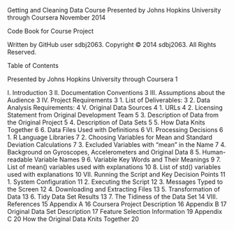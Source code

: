 Getting and Cleaning Data Course
Presented by Johns Hopkins University through Coursera
November 2014

Code Book for Course Project

Written by GitHub user sdbj2063. Copyright © 2014 sdbj2063. All Rights Reserved.

Table of Contents

Presented by Johns Hopkins University through Coursera	1


I.	Introduction	3
II.	Documentation Conventions	3
III.	Assumptions about the Audience	3
IV.	Project Requirements	3
    1.	List of Deliverables:	3
    2.	Data Analysis Requirements:	4
V.	Original Data Sources	4
    1.	URLs	4
    2.	Licensing Statement from Original Development Team	5
    3.	Description of Data from the Original Project	5
    4.	Description of Data Sets	5
    5.	How Data Knits Together	6
    6.	Data Files Used with Definitions	6
VI.	Processing Decisions	6
    1.	R Language Libraries	7
    2.	Choosing Variables for Mean and Standard Deviation Calculations	7
    3.	Excluded Variables with “mean” in the Name	7
    4.	Background on Gyroscopes, Accelerometers and Original Data	8
    5.	Human-readable Variable Names	9
    6.	Variable Key Words and Their Meanings	9
    7.	List of mean() variables used with explanations	10
    8.	List of std() variables used with explanations	10
VII.	Running the Script and Key Decision Points	11
    1.	System Configuration	11
    2.	Executing the Script	12
    3.	Messages Typed to the Screen	12
    4.	Downloading and Extracting Files	13
    5.	Transformation of Data	13
    6.	Tidy Data Set Results	13
    7.	The Tidiness of the Data Set	14
VIII.	References	15
Appendix A	16
    Coursera Project Description	16
Appendix B	17
    Original Data Set Description	17
    Feature Selection Information	19
Appendix C	20
    How the Original Data Knits Together	20



